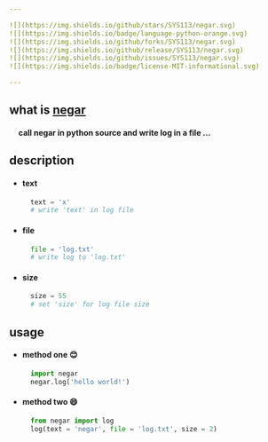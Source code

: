 ```yaml
---

![](https://img.shields.io/github/stars/SYS113/negar.svg)
![](https://img.shields.io/badge/language-python-orange.svg)
![](https://img.shields.io/github/forks/SYS113/negar.svg)
![](https://img.shields.io/github/release/SYS113/negar.svg)
![](https://img.shields.io/github/issues/SYS113/negar.svg)
![](https://img.shields.io/badge/license-MIT-informational.svg)

---
```


## what is <ins>negar</ins>
#### &nbsp;&nbsp;&nbsp;&nbsp; call negar in python source and write log in a file</ins> ...<br />

## description
  + #### text
    ```python
      text = 'x' 
      # write 'text' in log file
    ```
  + #### file
    ```python
      file = 'log.txt' 
      # write log to 'log.txt'
    ```
  + #### size
    ```python
      size = 55
      # set 'size' for log file size
    ```
## usage
  + #### method one :blush:
    ```python
      import negar
      negar.log('hello world!')
    ```
  + #### method two :smile:
    ```python
      from negar import log
      log(text = 'negar', file = 'log.txt', size = 2)
    ```
  


